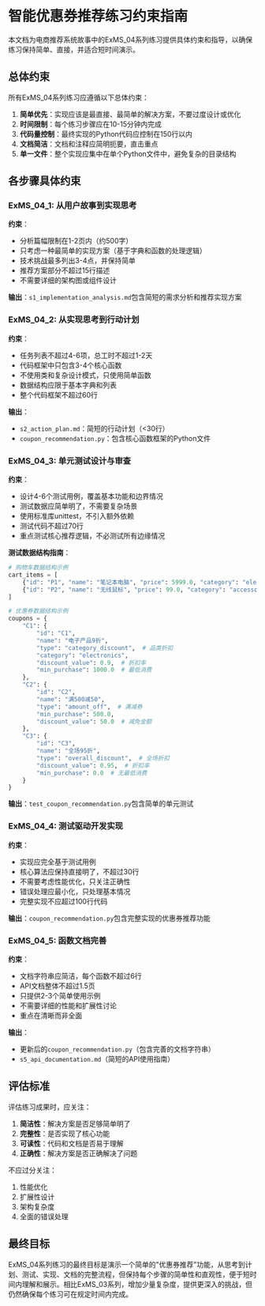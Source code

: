 # 智能优惠券推荐练习约束指南

本文档为电商推荐系统故事中的ExMS_04系列练习提供具体约束和指导，以确保练习保持简单、直接，并适合短时间演示。

## 总体约束

所有ExMS_04系列练习应遵循以下总体约束：

1. **简单优先**：实现应该是最直接、最简单的解决方案，不要过度设计或优化
2. **时间限制**：每个练习步骤应在10-15分钟内完成
3. **代码量控制**：最终实现的Python代码应控制在150行以内
4. **文档简洁**：文档和注释应简明扼要，直击重点
5. **单一文件**：整个实现应集中在单个Python文件中，避免复杂的目录结构

## 各步骤具体约束

### ExMS_04_1: 从用户故事到实现思考

**约束**：
- 分析篇幅限制在1-2页内（约500字）
- 只考虑一种最简单的实现方案（基于字典和函数的处理逻辑）
- 技术挑战最多列出3-4点，并保持简单
- 推荐方案部分不超过15行描述
- 不需要详细的架构图或组件设计

**输出**：`s1_implementation_analysis.md`包含简短的需求分析和推荐实现方案

### ExMS_04_2: 从实现思考到行动计划

**约束**：
- 任务列表不超过4-6项，总工时不超过1-2天
- 代码框架中只包含3-4个核心函数
- 不使用类和复杂设计模式，只使用简单函数
- 数据结构应限于基本字典和列表
- 整个代码框架不超过60行

**输出**：
- `s2_action_plan.md`：简短的行动计划（<30行）
- `coupon_recommendation.py`：包含核心函数框架的Python文件

### ExMS_04_3: 单元测试设计与审查

**约束**：
- 设计4-6个测试用例，覆盖基本功能和边界情况
- 测试数据应简单明了，不需要复杂场景
- 使用标准库unittest，不引入额外依赖
- 测试代码不超过70行
- 重点测试核心推荐逻辑，不必测试所有边缘情况

**测试数据结构指南**：
```python
# 购物车数据结构示例
cart_items = [
    {"id": "P1", "name": "笔记本电脑", "price": 5999.0, "category": "electronics"},
    {"id": "P2", "name": "无线鼠标", "price": 99.0, "category": "accessories"}
]

# 优惠券数据结构示例
coupons = {
    "C1": {
        "id": "C1", 
        "name": "电子产品9折", 
        "type": "category_discount",  # 品类折扣
        "category": "electronics", 
        "discount_value": 0.9,  # 折扣率
        "min_purchase": 1000.0  # 最低消费
    },
    "C2": {
        "id": "C2", 
        "name": "满500减50", 
        "type": "amount_off",  # 满减券
        "min_purchase": 500.0, 
        "discount_value": 50.0  # 减免金额
    },
    "C3": {
        "id": "C3", 
        "name": "全场95折", 
        "type": "overall_discount",  # 全场折扣
        "discount_value": 0.95,  # 折扣率
        "min_purchase": 0.0  # 无最低消费
    }
}
```

**输出**：`test_coupon_recommendation.py`包含简单的单元测试

### ExMS_04_4: 测试驱动开发实现

**约束**：
- 实现应完全基于测试用例
- 核心算法应保持直接明了，不超过30行
- 不需要考虑性能优化，只关注正确性
- 错误处理应最小化，只处理基本情况
- 完整实现不应超过100行代码

**输出**：`coupon_recommendation.py`包含完整实现的优惠券推荐功能

### ExMS_04_5: 函数文档完善

**约束**：
- 文档字符串应简洁，每个函数不超过6行
- API文档整体不超过1.5页
- 只提供2-3个简单使用示例
- 不需要详细的性能和扩展性讨论
- 重点在清晰而非全面

**输出**：
- 更新后的`coupon_recommendation.py`（包含完善的文档字符串）
- `s5_api_documentation.md`（简短的API使用指南）

## 评估标准

评估练习成果时，应关注：
1. **简洁性**：解决方案是否足够简单明了
2. **完整性**：是否实现了核心功能
3. **可读性**：代码和文档是否易于理解
4. **正确性**：解决方案是否正确解决了问题

不应过分关注：
1. 性能优化
2. 扩展性设计
3. 架构复杂度
4. 全面的错误处理

## 最终目标

ExMS_04系列练习的最终目标是演示一个简单的"优惠券推荐"功能，从思考到计划、测试、实现、文档的完整流程，但保持每个步骤的简单性和直观性，便于短时间内理解和展示。相比ExMS_03系列，增加少量复杂度，提供更深入的挑战，但仍然确保每个练习可在规定时间内完成。 